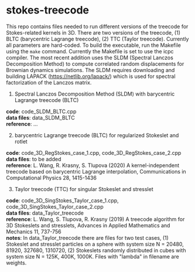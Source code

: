 # stokes-treecode

This repo contains files needed to run different versions of the treecode for Stokes-related kernels in 3D. There are two versions of the treecode, (1) BLTC (barycentric Lagrange treecode), (2) TTC (Taylor treecode). Currently all parameters are hard-coded. To build the executable, run the Makefile using the `make` command. Currently the Makefile is set to use the icpc compiler. The most recent addition uses the SLDM (Spectral Lanczos Decomposition Method) to compute correlated random displacements for Brownian dynamics simulations. The SLDM requires downloading and building LAPACK (https://netlib.org/lapack/) which is used for spectral factorization of the Lanczos matrix.

1. Spectral Lanczos Decomposition Method (SLDM) with barycentric Lagrange treecode (BLTC)

**code**: code_SLDM_BLTC.cpp  
**data files**: data_SLDM_BLTC  
**reference**: ...  

2. barycentric Lagrange treecode (BLTC) for regularized Stokeslet and rotlet

**code**: code_3D_RegStokes_case_1.cpp, code_3D_RegStokes_case_2.cpp  
**data files**: to be added  
**reference**: L. Wang, R. Krasny, S. Tlupova (2020) A kernel-independent treecode based on barycentric Lagrange interpolation, Communications in Computational Physics 28, 1415-1436

3. Taylor treecode (TTC) for singular Stokeslet and stresslet

**code**: code_3D_SingStokes_Taylor_case_1.cpp, code_3D_SingStokes_Taylor_case_2.cpp  
**data files**: data_Taylor_treecode   
**reference**: L. Wang, S. Tlupova, R. Krasny (2019) A treecode algorithm for 3D Stokeslets and stresslets, Advances in Applied Mathematics and Mechanics 11, 737-756  
**notes**: In data_Taylor_treecode there are files for two test cases,
(1) Stokeslet and stresslet particles on a sphere with system size N = 20480, 81920, 327680, 1310720,
(2) Stokeslets randomly distributed in cubes with system size N = 125K, 400K, 1000K.
Files with "lambda" in filename are weights.
